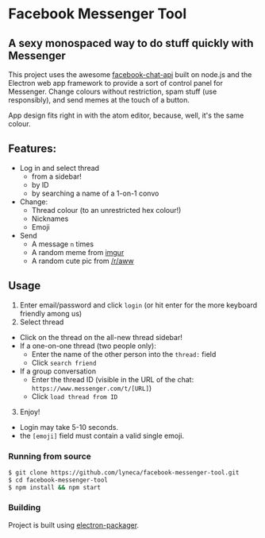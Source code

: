 # Facebook Messenger Tool
## A sexy monospaced way to do stuff quickly with Messenger


This project uses the awesome [facebook-chat-api](https://github.com/Schmavery/facebook-chat-api) built on node.js and the Electron web app framework to provide a sort of control panel for Messenger. Change colours without restriction, spam stuff (use responsibly), and send memes at the touch of a button.

App design fits right in with the atom editor, because, well, it's the same colour.
## Features:
- Log in and select thread
  - from a sidebar!
  - by ID
  - by searching a name of a 1-on-1 convo
- Change:
  - Thread colour (to an unrestricted hex colour!)
  - Nicknames
  - Emoji
- Send
  - A message `n` times
  - A random meme from [imgur](http://imgur.com/t/memes)
  - A random cute pic from [/r/aww](http://reddit.com/r/aww)

## Usage
1. Enter email/password and click `login` (or hit enter for the more keyboard friendly among us)
2. Select thread
  - Click on the thread on the all-new thread sidebar!
  - If a one-on-one thread (two people only):
    - Enter the name of the other person into the `thread:` field
    - Click `search friend`
  - If a group conversation
    - Enter the thread ID (visible in the URL of the chat: `https://www.messenger.com/t/[URL]`)
    - Click `load thread from ID`
3. Enjoy!


- Login may take 5-10 seconds.
- the `[emoji]` field must contain a valid single emoji.


### Running from source

```bash
$ git clone https://github.com/lyneca/facebook-messenger-tool.git
$ cd facebook-messenger-tool
$ npm install && npm start
```

### Building
Project is built using [electron-packager](https://www.npmjs.com/package/electron-packager).

